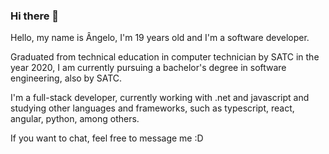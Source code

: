 ### Hi there 👋

Hello, my name is Ângelo, I'm 19 years old and I'm a software developer.

Graduated from technical education in computer technician by SATC in the year 2020, I am currently pursuing a bachelor's degree in software engineering, also by SATC.

I'm a full-stack developer, currently working with .net and javascript and studying other languages and frameworks, such as typescript, react, angular, python, among others.

If you want to chat, feel free to message me :D

<!--
**angelum23/angelum23** is a ✨ _special_ ✨ repository because its `README.md` (this file) appears on your GitHub profile.

Here are some ideas to get you started:

- 🔭 I’m currently working on ...
- 🌱 I’m currently learning ...
- 👯 I’m looking to collaborate on ...
- 🤔 I’m looking for help with ...
- 💬 Ask me about ...
- 📫 How to reach me: ...
- 😄 Pronouns: ...
- ⚡ Fun fact: ...
-->
